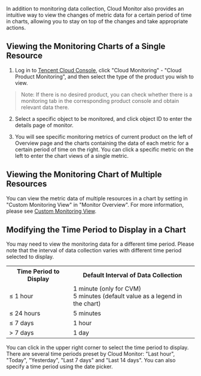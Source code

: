 In addition to monitoring data collection, Cloud Monitor also provides an intuitive way to view the changes of metric data for a certain period of time in charts, allowing you to stay on top of the changes and take appropriate actions.

## Viewing the Monitoring Charts of a Single Resource

1) Log in to [Tencent Cloud Console](https://console.qcloud.com/), click "Cloud Monitoring" - "Cloud Product Monitoring", and then select the type of the product you wish to view.
> Note: If there is no desired product, you can check whether there is a monitoring tab in the corresponding product console and obtain relevant data there.

2) Select a specific object to be monitored, and click object ID to enter the details page of monitor.

3) You will see specific monitoring metrics of current product on the left of Overview page and the charts containing the data of each metric for a certain period of time on the right. You can click a specific metric on the left to enter the chart views of a single metric.

## Viewing the Monitoring Chart of Multiple Resources
You can view the metric data of multiple resources in a chart by setting in "Custom Monitoring View" in "Monitor Overview". For more information, please see [Custom Monitoring View](/doc/product/248/6214).

## Modifying the Time Period to Display in a Chart
You may need to view the monitoring data for a different time period. Please note that the interval of data collection varies with different time period selected to display.

<table><tbody>
<tr><th>Time Period to Display</th><th>Default Interval of Data Collection</th></tr>
<tr><td>≤ 1 hour</td><td>1 minute (only for CVM)<br>5 minutes (default value as a legend in the chart)</td></tr>
<tr><td>≤ 24 hours</td><td>5 minutes</td></tr>
<tr><td>≤ 7 days</td><td>1 hour</td></tr>
<tr><td>> 7 days</td><td>1 day</td></tr>
</tbody></table>

You can click in the upper right corner to select the time period to display. There are several time periods preset by Cloud Monitor: "Last hour", "Today", "Yesterday", "Last 7 days" and "Last 14 days". You can also specify a time period using the date picker.



